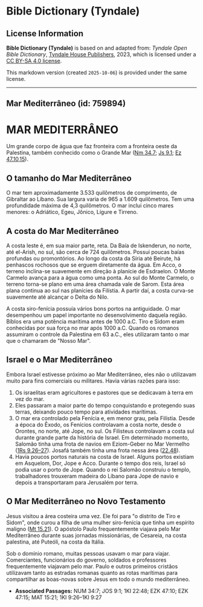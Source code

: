# Bible Dictionary (Tyndale)

## License Information

**Bible Dictionary (Tyndale)** is based on and adapted from: _Tyndale Open Bible Dictionary_, [Tyndale House Publishers](https://tyndaleopenresources.com/), 2023, which is licensed under a [CC BY-SA 4.0 license](https://creativecommons.org/licenses/by-sa/4.0/legalcode.en).

This markdown version (created `2025-10-06`) is provided under the same license.



--------------------------------

## Mar Mediterrâneo (id: 759894)

MAR MEDITERRÂNEO
================

Um grande corpo de água que faz fronteira com a fronteira oeste da Palestina, também conhecido como o Grande Mar ([Nm 34\.7](https://ref.ly/Num34:7); [Js 9\.1](https://ref.ly/Josh9:1); [Ez 47\.10,15](https://ref.ly/Ezek47:10,Ezek47:15)).

O tamanho do Mar Mediterrâneo
-----------------------------

O mar tem aproximadamente 3\.533 quilômetros de comprimento, de Gibraltar ao Líbano. Sua largura varia de 965 a 1\.609 quilômetros. Tem uma profundidade máxima de 4,3 quilômetros. O mar inclui cinco mares menores: o Adriático, Egeu, Jônico, Lígure e Tirreno.

A costa do Mar Mediterrâneo
---------------------------

A costa leste é, em sua maior parte, reta. Da Baía de Iskenderun, no norte, até el\-Arish, no sul, são cerca de 724 quilômetros. Possui poucas baías profundas ou promontórios. Ao longo da costa da Síria até Beirute, há penhascos rochosos que se erguem diretamente da água. Em Acco, o terreno inclina\-se suavemente em direção à planície de Esdraelon. O Monte Carmelo avança para a água como uma ponta. Ao sul do Monte Carmelo, o terreno torna\-se plano em uma área chamada vale de Sarom. Esta área plana continua ao sul nas planícies da Filístia. A partir daí, a costa curva\-se suavemente até alcançar o Delta do Nilo.

A costa siro\-fenícia possuía vários bons portos na antiguidade. O mar desempenhou um papel importante no desenvolvimento daquela região. Bíblos era uma potência marítima antes de 1000 a.C. Tiro e Sidom eram conhecidas por sua força no mar após 1000 a.C. Quando os romanos assumiram o controle da Palestina em 63 a.C., eles utilizaram tanto o mar que o chamaram de "Nosso Mar".

Israel e o Mar Mediterrâneo
---------------------------

Embora Israel estivesse próximo ao Mar Mediterrâneo, eles não o utilizavam muito para fins comerciais ou militares. Havia várias razões para isso:

1. Os israelitas eram agricultores e pastores que se dedicavam à terra em vez do mar.
2. Eles passaram a maior parte do tempo conquistando e protegendo suas terras, deixando pouco tempo para atividades marítimas.
3. O mar era controlado pela Fenícia e, em menor grau, pela Filístia. Desde a época do Êxodo, os Fenícios controlavam a costa norte, desde o Orontes, no norte, até Jope, no sul. Os Filisteus controlavam a costa sul durante grande parte da história de Israel. Em determinado momento, Salomão tinha uma frota de navios em Eziom\-Geber no Mar Vermelho ([1Rs 9\.26–27](https://ref.ly/1Kgs9:26-1Kgs9:27)). Josafá também tinha uma frota nessa área ([22\.48](https://ref.ly/1Kgs22:48)).
4. Havia poucos portos naturais na costa de Israel. Alguns portos existiam em Asquelom, Dor, Jope e Acco. Durante o tempo dos reis, Israel só podia usar o porto de Jope. Quando o rei Salomão construiu o templo, trabalhadores trouxeram madeira do Líbano para Jope de navio e depois a transportaram para Jerusalém por terra.

O Mar Mediterrâneo no Novo Testamento
-------------------------------------

Jesus visitou a área costeira uma vez. Ele foi para "o distrito de Tiro e Sidom", onde curou a filha de uma mulher siro\-fenícia que tinha um espírito maligno ([Mt 15\.21](https://ref.ly/Matt15:21)). O apóstolo Paulo frequentemente viajava pelo Mar Mediterrâneo durante suas jornadas missionárias, de Cesareia, na costa palestina, até Puteóli, na costa da Itália.

Sob o domínio romano, muitas pessoas usavam o mar para viajar. Comerciantes, funcionários do governo, soldados e professores frequentemente viajavam pelo mar. Paulo e outros primeiros cristãos utilizavam tanto as estradas romanas quanto as rotas marítimas para compartilhar as boas\-novas sobre Jesus em todo o mundo mediterrâneo.

* **Associated Passages:** NUM 34:7; JOS 9:1; 1KI 22:48; EZK 47:10; EZK 47:15; MAT 15:21; 1KI 9:26–1KI 9:27

